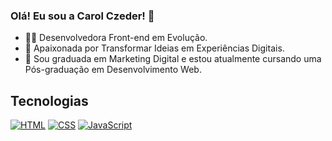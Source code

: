 ### Olá! Eu sou a Carol Czeder! 🧏

- 👩‍💻 Desenvolvedora Front-end em Evolução.
- 🎯 Apaixonada por Transformar Ideias em Experiências Digitais.
- 🔭 Sou graduada em Marketing Digital e estou atualmente cursando uma Pós-graduação em Desenvolvimento Web.
## Tecnologias
[![HTML](https://img.shields.io/badge/-HTML-ccb0ab?style=for-the-badge&logo=html5&logoColor=1b1b1b)](#)
[![CSS](https://img.shields.io/badge/-CSS-ccb0ab?style=for-the-badge&logo=css3&logoColor=1b1b1b)](#)
[![JavaScript](https://img.shields.io/badge/-JavaScript-ccb0ab?style=for-the-badge&logo=javascript&logoColor=1b1b1b)](#)
